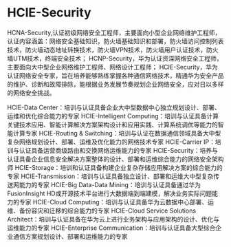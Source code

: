 # HCIE-Security
HCNA-Security,认证初级网络安全工程师，主要面向小型企业网络维护工程师，
认证内容涵盖：网络安全基础知识，防火墙基础知识和部署，防火墙访问控制列表技术，防火墙动态地址转换技术，防火墙VPN技术，防火墙用户认证技术，防火墙UTM技术，终端安全技术；
HCNP-Security，华为认证资深网络安全工程师，主要面向大中型企业网络维护工程师、网络设计工程师；
HCIE-Security，华为认证网络安全专家，旨在培养能够熟练掌握各种通信网络技术，精通华为安全产品的维护、诊断和故障排除，能根据业务发展节奏规划企业网络安全，应对日以多样的网络安全挑战。

HCIE-Data Center：培训与认证具备企业大中型数据中心独立规划设计、部署、运维和优化综合能力的专家
HCIE-Intelligent Computing：培训与认证具备计算关键技术应用、智能计算解决方案架构设计和应用实践、计算系统调优等能力的智能计算专家
HCIE-Routing & Switching：培训与认证在数据通信领域具备大中型复杂网络规划设计、部署、运维及优化能力的网络技术专家
HCIE-Carrier IP：培训与认证具备运营商级路由和交换网络运维能力的专家
HCIE-Security：培养与认证具备企业信息安全解决方案整体的设计、部署和运维综合能力的网络安全架构师
HCIE-Storage：培训和认证具备构建企业复杂存储应用解决方案的综合能力的专家
HCIE-Transmission：培训与认证具备独立设计、部署和运维大中型复杂传送网能力的专家
HCIE-Big Data-Data Mining：培训与认证具备通过华为FusionInsight HD或开源技术平台进行大数据端到端建模，解决业务实际问题能力的专家
HCIE-Cloud Computing：培训与认证具备华为云数据中心部署、运维、备份容灾和迁移的综合能力的专家
HCIE-Cloud Service Solutions Architect：培训与认证具备在华为云上进行业务架构与应用架构的设计、优化与运维能力的专家
HCIE-Enterprise Communication：培训与认证具备大型综合企业通信方案规划设计、部署和运维能力的专家

